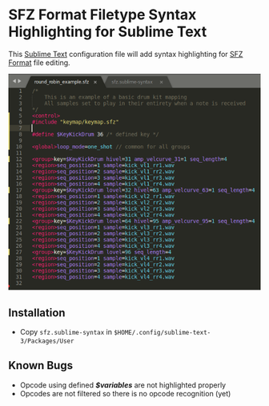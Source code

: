 # SFZ Format Filetype Syntax Highlighting for Sublime Text

This [Sublime Text](https://www.sublimetext.com/) configuration file will add
syntax highlighting for [SFZ Format](https://sfzformat.com) file editing.

![Snapshot](snapshot.png)

## Installation

- Copy `sfz.sublime-syntax` in `$HOME/.config/sublime-text-3/Packages/User`

## Known Bugs

- Opcode using defined ***$variables*** are not highlighted properly
- Opcodes are not filtered so there is no opcode recognition (yet)
